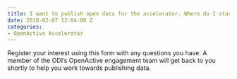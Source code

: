 ```yaml
---
title: I want to publish open data for the accelerator. Where do I start?
date: 2018-02-07 12:04:00 Z
categories:
- OpenActive Accelerator
---
```


Register your interest using this form with any questions you have. A member of the ODI’s OpenActive engagement team will get back to you shortly to help you work towards publishing data.